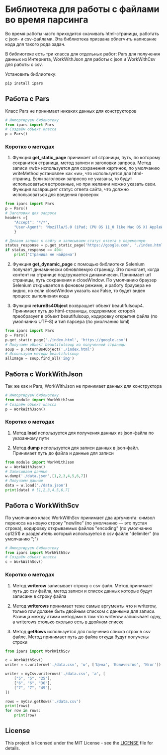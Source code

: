 # Библиотека для работы с файлами во время парсинга

Во время работы часто приходится скачивать html-страницы, работать с json- и csv-файлами. Эта библиотека призвана облегчить написание кода для такого рода задач.

В библиотеке есть три класса для отдельных работ: Pars для получения данных из Интернета, WorkWithJson для работы с json и WorkWithCsv для работы с csv.

Установить библиотеку:
```bash
pip install ipars
```

## Работа с Pars
Класс Pars не принимает никаких данных для конструкторов
```python
# Импортируем библиотеку
from ipars import Pars
# Создаём объект класса
p = Pars()
```

### Коротко о методах
1. Функция **get_static_page** принимает url страницы, путь, по которому сохранится страница, метод записи и заголовки запроса. Метод записи «wb» используется для сохранения картинок, по умолчанию writeMethod установлен как «w», что используется для html-страниц. Если заголовки запросов не указаны, то будут использоваться встроенные, но при желании можно указать свои. Функция возвращает статус ответа сайта, что должно использоваться для введения проверок
```python
from ipars import Pars
p = Pars()
# Заголовки для запроса
headers ={
    "Accept": "*/*",
    "User-Agent": "Mozilla/5.0 (iPad; CPU OS 11_0 like Mac OS X) AppleWebKit/604.1.34 (KHTML, like Gecko) Version/11.0 Mobile/15A5341f Safari/604.1"
    }

# Делаем запрос к сайту и записываем статус ответа в переменную
status_response = p.get_static_page('https://google.com', './index.html', headers=headers)
if status_response == 404:
    print('Страница не найдена')
```

2. Функция **get_dynamic_page** с помощью библиотеки Selenium получает динамически обновляемую страницу. Это помогает, когда контент на странице подгружается динамически. Принимает url страницы, путь сохранения и closeWindow. По умолчанию браузер Selenium открывается в фоновом режиме, и работу браузера не видно, но если closeWindow указать как False, то будет виден процесс выполнения кода

3. Функция **returnBs4Object** возвращает объект beautifulsoup4. Принимает путь до html-страницы, содержимое которой преобразует в объект beautifulsoup, кодировку открытия файла (по умолчанию UTF-8) и тип парсера (по умолчанию lxml)
```py
from ipars import Pars
p = Pars()
p.get_static_page('./index.html', 'https://google.com')
# Получаем объект beautifulsoup из полученной страницы
soup = p.returnBs4Object('./index.html')
# Используем методы beautifulsoup
allImage = soup.find_all('img')
```

## Работа с WorkWithJson
Так же как и Pars, WorkWithJson не принимает данных для конструктора

```py
# Импортируем библиотеку
from module import WorkWithJson
# Создаём объект класса
p = WorkWithJson()
```
### Коротко о методах

1. Метод **load** используется для получения данных из json-файла по указанному пути

2. Метод **dump** используется для записи данных в json-файл. Принимает путь до файла и данные для записи

```py
from module import WorkWithJson
w = WorkWithJson()
# Записываем данные
w.dump('./data.json',[1,2,3,4,5,6,7])
# Получаем данные
data = w.load('./data.json') 
print(data) # [1,2,3,4,5,6,7]
```

## Работа с WorkWithScv
По умолчанию класс WorkWithScv принимает два аргумента: символ переноса на новую строку "newline" (по умолчанию — это пустая строка), кодировку открываемых файлов "encoding" (по умолчанию cp1251) и разделитель который используется в csv файле "delimiter" (по умолчанию ";")

```py
# Импортируем библиотеку
from ipars import WorkWithScv
# Создаём объект класса
c = WorkWithScv()
```

### Коротко о методах

1. Метод **writerow** записывает строку с csv файл. Метод принимает путь до csv файла, метод записи и список данных которые будут записанн в строку файла

2. Метод **writerows** принимает теже самые аргументы что и writerow, только row должен быть двойным списком с данными для записи. Разница между этими методами в том что writerow записывает одну, а writerows столько сколько есть в двойном списке

3. Метод **getRows** используется для получения списка строк в csv файле. Метод принимает путь до файла откуда будут получены строки

```py
from ipars import WorkWithScv

c = WorkWithScv()
writer = c.writerow('./data.csv', 'w', ['Цена', 'Количество', 'Итог'])

writer = myCsv.writerows('./data.csv', 'a', [
    ["5", "5", "25"],
    ["6", "6", "36"],
    ["7", "7", "49"],
])

rows = myCsv.getRows('./data.csv')
print(rows)
for row in rows:
    print(row)
```

## License
This project is licensed under the MIT License - see the [LICENSE](LICENSE.txt) file for details.
